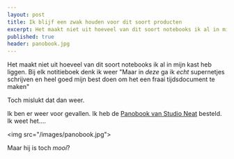 ```yaml
---
layout: post
title: Ik blijf een zwak houden voor dit soort producten
excerpt: Het maakt niet uit hoeveel van dit soort notebooks ik al in mijn kast heb liggen.
published: true
header: panobook.jpg
---
```

Het maakt niet uit hoeveel van dit soort notebooks ik al in mijn kast heb liggen. Bij elk notitieboek denk ik weer "Maar in _deze_ ga ik _echt_ supernetjes schrijven en heel goed mijn best doen om het een fraai tijdsdocument te maken"

Toch mislukt dat dan weer. 

Ik ben er weer voor gevallen. Ik heb de [Panobook van Studio Neat][1] besteld. Ik weet het....

\<img src="/images/panobook.jpg"\>

Maar hij is toch _mooí_?

[1]:	https://www.studioneat.com/products/panobook